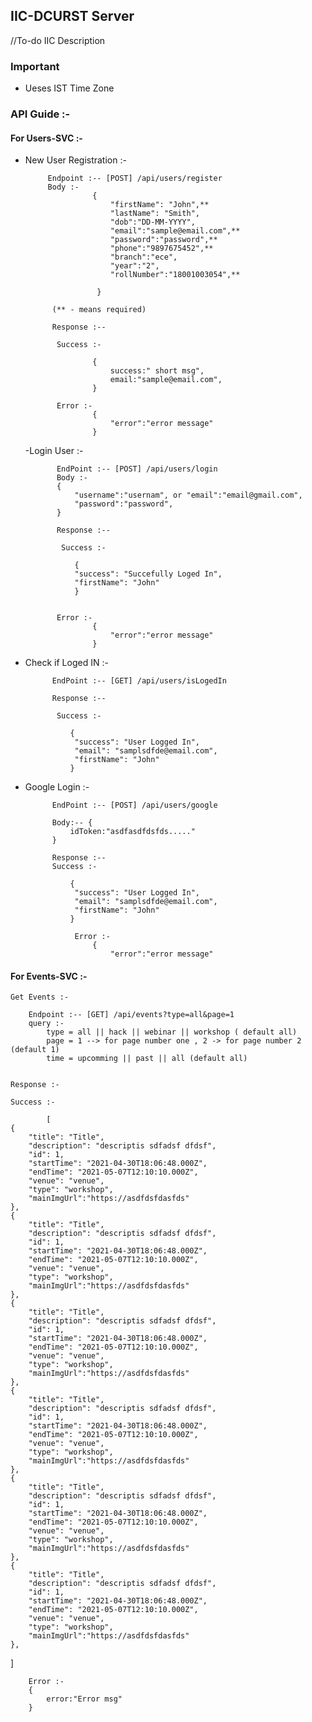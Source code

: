 ## IIC-DCURST Server

//To-do IIC Description

### Important

- Ueses IST Time Zone

### API Guide :-

#### For Users-SVC :-

- New User Registration :-

           Endpoint :-- [POST] /api/users/register
           Body :-
                     {
                         "firstName": "John",**
                         "lastName": "Smith",
                         "dob":"DD-MM-YYYY",
                         "email":"sample@email.com",**
                         "password":"password",**
                         "phone":"9897675452",**
                         "branch":"ece",
                         "year":"2",
                         "rollNumber":"18001003054",**

                      }

            (** - means required)

            Response :--

             Success :-

                     {
                         success:" short msg",
                         email:"sample@email.com",
                     }

             Error :-
                     {
                         "error":"error message"
                     }

  -Login User :-

             EndPoint :-- [POST] /api/users/login
             Body :-
             {
                 "username":"usernam", or "email":"email@gmail.com",
                 "password":"password",
             }

             Response :--

              Success :-

                 {
                 "success": "Succefully Loged In",
                 "firstName": "John"
                 }


             Error :-
                     {
                         "error":"error message"
                     }

- Check if Loged IN :-

            EndPoint :-- [GET] /api/users/isLogedIn

            Response :--

             Success :-

                {
                 "success": "User Logged In",
                 "email": "samplsdfde@email.com",
                 "firstName": "John"
                }

- Google Login :-

            EndPoint :-- [POST] /api/users/google

            Body:-- {
                idToken:"asdfasdfdsfds....."
            }

            Response :--
            Success :-

                {
                 "success": "User Logged In",
                 "email": "samplsdfde@email.com",
                 "firstName": "John"
                }

                 Error :-
                     {
                         "error":"error message"

#### For Events-SVC :-

    Get Events :-

        Endpoint :-- [GET] /api/events?type=all&page=1
        query :-
            type = all || hack || webinar || workshop ( default all)
            page = 1 --> for page number one , 2 -> for page number 2 (default 1)
            time = upcomming || past || all (default all)


    Response :-

    Success :-

            [
    {
        "title": "Title",
        "description": "descriptis sdfadsf dfdsf",
        "id": 1,
        "startTime": "2021-04-30T18:06:48.000Z",
        "endTime": "2021-05-07T12:10:10.000Z",
        "venue": "venue",
        "type": "workshop",
        "mainImgUrl":"https://asdfdsfdasfds"
    },
    {
        "title": "Title",
        "description": "descriptis sdfadsf dfdsf",
        "id": 1,
        "startTime": "2021-04-30T18:06:48.000Z",
        "endTime": "2021-05-07T12:10:10.000Z",
        "venue": "venue",
        "type": "workshop",
        "mainImgUrl":"https://asdfdsfdasfds"
    },
    {
        "title": "Title",
        "description": "descriptis sdfadsf dfdsf",
        "id": 1,
        "startTime": "2021-04-30T18:06:48.000Z",
        "endTime": "2021-05-07T12:10:10.000Z",
        "venue": "venue",
        "type": "workshop",
        "mainImgUrl":"https://asdfdsfdasfds"
    },
    {
        "title": "Title",
        "description": "descriptis sdfadsf dfdsf",
        "id": 1,
        "startTime": "2021-04-30T18:06:48.000Z",
        "endTime": "2021-05-07T12:10:10.000Z",
        "venue": "venue",
        "type": "workshop",
        "mainImgUrl":"https://asdfdsfdasfds"
    },
    {
        "title": "Title",
        "description": "descriptis sdfadsf dfdsf",
        "id": 1,
        "startTime": "2021-04-30T18:06:48.000Z",
        "endTime": "2021-05-07T12:10:10.000Z",
        "venue": "venue",
        "type": "workshop",
        "mainImgUrl":"https://asdfdsfdasfds"
    },
    {
        "title": "Title",
        "description": "descriptis sdfadsf dfdsf",
        "id": 1,
        "startTime": "2021-04-30T18:06:48.000Z",
        "endTime": "2021-05-07T12:10:10.000Z",
        "venue": "venue",
        "type": "workshop",
        "mainImgUrl":"https://asdfdsfdasfds"
    },

]

        Error :-
        {
            error:"Error msg"
        }
